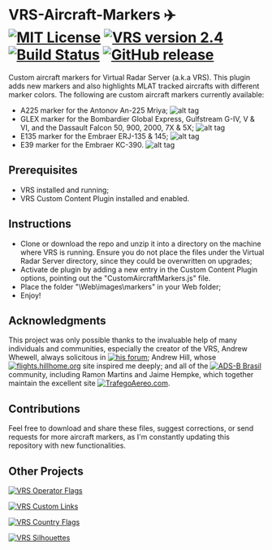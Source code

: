# VRS-Aircraft-Markers ✈️ [![MIT License](https://img.shields.io/badge/License-MIT-red.svg)](LICENSE) [![VRS version 2.4](https://img.shields.io/badge/VRS-v2.4-blue.svg)](http://virtualradarserver.co.uk/Download.aspx) [![Build Status](https://scrutinizer-ci.com/g/dedevillela/VRS-Aircraft-Markers/badges/build.png?b=master)](https://scrutinizer-ci.com/g/dedevillela/VRS-Aircraft-Markers/build-status/master) [![GitHub release](https://img.shields.io/github/release/dedevillela/VRS-Aircraft-Markers.svg)]()
Custom aircraft markers for Virtual Radar Server (a.k.a VRS). This plugin adds new markers and also highlights MLAT tracked aircrafts with different marker colors. The following are custom aircraft markers currently available:
- A225 marker for the Antonov An-225 Mriya; ![alt tag](https://raw.githubusercontent.com/dedevillela/VRS-Aircraft-Markers/master/A225-Selected.png)
- GLEX marker for the Bombardier Global Express, Gulfstream G-IV, V & VI, and the Dassault Falcon 50, 900, 2000, 7X & 5X; ![alt tag](https://raw.githubusercontent.com/dedevillela/VRS-Aircraft-Markers/master/GLEX_marker.png)
- E135 marker for the Embraer ERJ-135 & 145; ![alt tag](https://raw.githubusercontent.com/dedevillela/VRS-Aircraft-Markers/master/E135_marker.png)
- E39 marker for the Embraer KC-390. ![alt tag](https://raw.githubusercontent.com/dedevillela/VRS-Aircraft-Markers/master/E39_marker.png)

## Prerequisites
- VRS installed and running;
- VRS Custom Content Plugin installed and enabled.

## Instructions
- Clone or download the repo and unzip it into a directory on the machine where VRS is running. Ensure you do not place the files under the Virtual Radar Server directory, since they could be overwritten on upgrades;
- Activate de plugin by adding a new entry in the Custom Content Plugin options, pointing out the "CustomAircraftMarkers.js" file.
- Place the folder "\Web\images\markers" in your Web folder;
- Enjoy!

## Acknowledgments
This project was only possible thanks to the invaluable help of many individuals and communities, especially the creator of the VRS, Andrew Whewell, always solicitous in [![his forum](https://img.shields.io/badge/VRS-Forum-blue.svg)](https://forum.virtualradarserver.co.uk/); Andrew Hill, whose [![flights.hillhome.org](https://img.shields.io/badge/flights-hillhome.org-ADD6FF.svg)](http://flights.hillhome.org/) site inspired me deeply; and all of the [![ADS-B Brasil](https://img.shields.io/badge/ADS--B-Brasil-lightgrey.svg)](http://bradsb.com/forum/index.php) community, including Ramon Martins and Jaime Hempke, which together maintain the excellent site [![TrafegoAereo.com](https://img.shields.io/badge/Trafego-Aereo-yellowgreen.svg)](http://trafegoaereo.com/).

## Contributions
Feel free to download and share these files, suggest corrections, or send requests for more aircraft markers, as I'm constantly updating this repository with new functionalities.

## Other Projects

[![VRS Operator Flags](https://img.shields.io/badge/VRS-Operator_Flags-red.svg)](https://github.com/dedevillela/VRS-Operator-Flags)

[![VRS Custom Links](https://img.shields.io/badge/VRS-Custom_Links-yellow.svg)](https://github.com/dedevillela/VRS-Custom-links/)

[![VRS Country Flags](https://img.shields.io/badge/VRS-Country_Flags-green.svg)](https://github.com/dedevillela/VRS-Country-Flags)

[![VRS Silhouettes](https://img.shields.io/badge/VRS-Silhouettes-brightgreen.svg)](https://github.com/dedevillela/VRS-Silhouettes)




